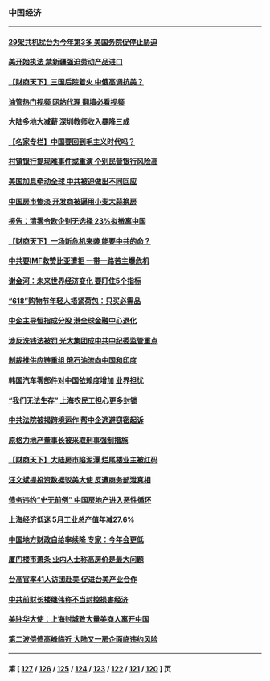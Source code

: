 ### 中国经济
---
#### [29架共机扰台为今年第3多 美国务院促停止胁迫](../../pages/ncid283/n13764254.md?06221645) 
#### [美开始执法 禁新疆强迫劳动产品进口](../../pages/ncid283/n13764649.md?06221645) 
#### [【财商天下】三国后院着火 中俄高调抗美？](../../pages/ncid283/n13764528.md?06221645) 
#### [油管热门视频 网站代理 翻墙必看视频](http://209.222.30.114:81/youtube.html?06221645)
#### [大陆多地大减薪 深圳教师收入暴降三成](../../pages/ncid283/n13764338.md?06221645) 
#### [【名家专栏】中国要回到毛主义时代吗？](../../pages/ncid283/n13764319.md?06221645) 
#### [村镇银行提现难事件或重演 个别民营银行风险高](../../pages/ncid283/n13764495.md?06221645) 
#### [美国加息牵动全球 中共被迫做出不同回应](../../pages/ncid283/n13764465.md?06221645) 
#### [中国房市惨淡 开发商被逼用小麦大蒜换房](../../pages/ncid283/n13764286.md?06221645) 
#### [报告：清零令欧企别无选择 23%拟撤离中国](../../pages/ncid283/n13763687.md?06221645) 
#### [【财商天下】一场新危机来袭 能要中共的命？](../../pages/ncid283/n13763617.md?06221645) 
#### [中共要IMF救赞比亚遭拒 一带一路苦主爆危机](../../pages/ncid283/n13763407.md?06221645) 
#### [谢金河：未来世界经济变化 要盯住5个指标](../../pages/ncid283/n13763396.md?06221645) 
#### [“618”购物节年轻人捂紧荷包：只买必需品](../../pages/ncid283/n13763064.md?06221645) 
#### [中企主导恒指成分股 港全球金融中心退化](../../pages/ncid283/n13763111.md?06221645) 
#### [涉反洗钱法被罚 光大集团成中共中纪委监管重点](../../pages/ncid283/n13762920.md?06221645) 
#### [制裁推供应链重组 俄石油流向中国和印度](../../pages/ncid283/n13762897.md?06221645) 
#### [韩国汽车零部件对中国依赖度增加 业界担忧](../../pages/ncid283/n13762855.md?06221645) 
#### [“我们无法生存” 上海农民工担心更多封锁](../../pages/ncid283/n13762021.md?06221645) 
#### [中共法院被揭跨境运作 帮中企逃避窃密起诉](../../pages/ncid283/n13761140.md?06221645) 
#### [原格力地产董事长被采取刑事强制措施](../../pages/ncid283/n13762065.md?06221645) 
#### [【财商天下】大陆房市陷泥潭 烂尾楼业主被红码](../../pages/ncid283/n13761890.md?06221645) 
#### [汪文斌提投资数据驳美大使 反遭商务部泄真相](../../pages/ncid283/n13761701.md?06221645) 
#### [债务违约“史无前例” 中国房地产进入恶性循环](../../pages/ncid283/n13761873.md?06221645) 
#### [上海经济低迷 5月工业总产值年减27.6%](../../pages/ncid283/n13761704.md?06221645) 
#### [中国地方财政自给率续降 专家：今年会更低](../../pages/ncid283/n13761613.md?06221645) 
#### [厦门楼市萧条 业内人士称高房价是最大问题](../../pages/ncid283/n13761438.md?06221645) 
#### [台高官率41人访团赴美 促进台美产业合作](../../pages/ncid283/n13761432.md?06221645) 
#### [中共前财长楼继伟称不当封控损害经济](../../pages/ncid283/n13761368.md?06221645) 
#### [美驻华大使：上海封城致大量美商人离开中国](../../pages/ncid283/n13761148.md?06221645) 
#### [第二波偿债高峰临近 大陆又一房企面临违约风险](../../pages/ncid283/n13761177.md?06221645) 

---
#### 第 [ [127](./127.md?06221645) / [126](./126.md?06221645) / [125](./125.md?06221645) / [124](./124.md?06221645) / [123](./123.md?06221645) / [122](./122.md?06221645) / [121](./121.md?06221645) / [120](./120.md?06221645) ] 页
